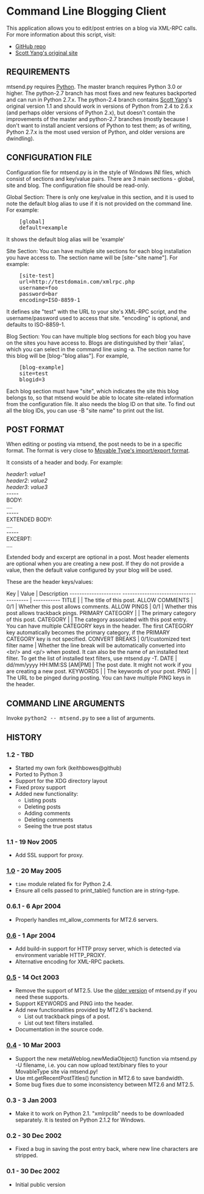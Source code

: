 # Command Line Blogging Client
This application allows you to edit/post entries on a blog via
XML-RPC calls. For more information about this script, visit:

* [GitHub repo](https://github.com/keithbowes/mtsend)
* [Scott Yang's original site](https://scott.yang.id.au/2002/12/mtsendpy/)


## REQUIREMENTS
mtsend.py requires [Python](http://python.org).  The master branch requires
Python 3.0 or higher.  The python-2.7 branch has most fixes and new features
backported and can run in Python 2.7.x.  The python-2.4 branch contains [Scott
Yang](https://github.com/scottyang)'s original version 1.1 and should work in
versions of Python from 2.4 to 2.6.x (and perhaps older versions of Python
2.x), but doesn't contain the improvements of the master and python-2.7
branches (mostly because I don't want to install ancient versions of Python to
test them; as of writing, Python 2.7.x is the most used version of Python, and
older versions are dwindling).


## CONFIGURATION FILE
Configuration file for mtsend.py is in the style of Windows INI files, which
consist of sections and key/value pairs. There are 3 main sections - global,
site and blog. The configuration file should be read-only.

Global Section:
  There is only one key/value in this section, and it is used to note the
  default blog alias to use if it is not provided on the command line.
  For example:

<pre>
    [global]
    default=example
</pre>

  It shows the default blog alias will be 'example'

Site Section:
  You can have multiple site sections for each blog installation
  you have access to. The section name will be [site-"site name"]. For
  example:
    
<pre>
    [site-test]
    url=http://testdomain.com/xmlrpc.php
    username=foo
    password=bar
    encoding=ISO-8859-1
</pre>

  It defines site "test" with the URL to your site's XML-RPC script, and the
  username/password used to access that site. "encoding" is optional, and
  defaults to ISO-8859-1.

Blog Section:
  You can have multiple blog sections for each blog you have on the sites you
  have access to. Blogs are distinguished by their 'alias', which you can
  select in the command line using -a. The section name for this blog will be
  [blog-"blog alias"]. For example,

<pre>
    [blog-example]
    site=test
    blogid=3
</pre>

  Each blog section must have "site", which indicates the site this blog
  belongs to, so that mtsend would be able to locate site-related
  information from the configuration file. It also needs the blog ID on that
  site. To find out all the blog IDs, you can use -B "site name" to print
  out the list.


## POST FORMAT
When editing or posting via mtsend, the post needs to be in a specific format.
The format is very close to [Movable Type's import/export
format](http://movabletype.org/documentation/appendices/import-export-format.htm).

It consists of a header and body. For example:

  <var>header1</var>: <var>value1</var><br />
  <var>header2</var>: <var>value2</var><br />
  <var>header3</var>: <var>value3</var><br />
  \-\-\-\-\-<br />
  BODY:<br />
  \..\..<br />
  \-\-\-\-\-<br />
  EXTENDED BODY:<br />
  \..\..<br />
  \-\-\-\-\-<br />
  EXCERPT:<br />
  \..\..<br />

Extended body and excerpt are optional in a post. Most header elements are
optional when you are creating a new post. If they do not provide a value,
then the default value configured by your blog will be used.

These are the header keys/values:

Key                   | Value                                  | Description
---------------------  --------------------------------------- | -----------
TITLE                 |                                        | The title of this post.
ALLOW&nbsp;COMMENTS   | 0/1                                    | Whether this post allows comments.
ALLOW&nbsp;PINGS      | 0/1                                    | Whether this post allows trackback pings.
PRIMARY&nbsp;CATEGORY |                                        | The primary category of this post.
CATEGORY              |                                        | The category associated with this post entry. You can have multiple CATEGORY keys in the header. The first CATEGORY key automatically becomes the primary category, if the PRIMARY CATEGORY key is not specified.
CONVERT&nbsp;BREAKS   | 0/1/customized text filter name | Whether the line break will be automatically converted into &lt;br/&gt; and &lt;p/&gt; when posted. It can also be the name of an installed text filter. To get the list of installed text filters, use mtsend.py -T.
DATE                  | dd/mm/yyyy&nbsp;HH:MM:SS&nbsp;[AM\|PM] | The post date. It might not work if you are creating a new post.
KEYWORDS              |                                        | The keywords of your post.
PING                  |                                        | The URL to be pinged during posting. You can have multiple PING keys in the header.


## COMMAND LINE ARGUMENTS
Invoke <kbd>python2 \-- mtsend.py</kbd> to see a list of arguments.


## HISTORY

### 1.2 - TBD
+ Started my own fork (keithbowes@github)
+ Ported to Python 3
+ Support for the XDG directory layout
+ Fixed proxy support
+ Added new functionality:
   * Listing posts
   * Deleting posts
   * Adding comments
   * Deleting comments
   * Seeing the true post status

### 1.1 - 19 Nov 2005
+ Add SSL support for proxy.

### [1.0](http://scott.yang.id.au/2005/05/update-mtsendpy-10-has-been-released.html) - 20 May 2005
+ `time` module related fix for Python 2.4.
+ Ensure all cells passed to print_table() function are in string-type.

### 0.6.1 - 6 Apr 2004
+ Properly handles mt\_allow\_comments for MT2.6 servers.

### [0.6](http://scott.yang.id.au/2004/04/update-mtsendpy-06-has-been-released.html) - 1 Apr 2004
+ Add build-in support for HTTP proxy server, which is detected via
  environment variable HTTP_PROXY.
+ Alternative encoding for XML-RPC packets.

### [0.5](http://scott.yang.id.au/2003/10/update-mtsendpy-05-has-been-released.html) - 14 Oct 2003
+ Remove the support of MT2.5. Use the [older version](http://scott.yang.id.au/2003/03/update-mtsendpy-04-has-been-released.html) of mtsend.py if you
  need these supports.
+ Support KEYWORDS and PING into the header.
+ Add new functionalities provided by MT2.6's backend.
  - List out trackback pings of a post.
  - List out text filters installed.
+ Documentation in the source code.

### [0.4](http://scott.yang.id.au/2003/03/update-mtsendpy-04-has-been-released.html) - 10 Mar 2003
+ Support the new metaWeblog.newMediaObject() function via mtsend.py -U
  filename, i.e. you can now upload text/binary files to your
  MovableType site via mtsend.py!
+ Use mt.getRecentPostTitles() function in MT2.6 to save bandwidth.
+ Some bug fixes due to some inconsistency between MT2.6 and MT2.5.

### 0.3 - 3 Jan 2003
+ Make it to work on Python 2.1. "xmlrpclib" needs to be downloaded
  separately. It is tested
  on Python 2.1.2 for Windows.
  
### 0.2 - 30 Dec 2002
+ Fixed a bug in saving the post entry back, where new line characters
  are stripped.

### 0.1 - 30 Dec 2002
+ Initial public version
